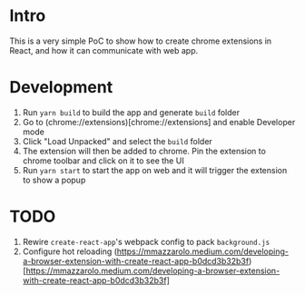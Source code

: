 # Intro

This is a very simple PoC to show how to create chrome extensions in React, and how it can communicate with web app.

# Development

1. Run `yarn build` to build the app and generate `build` folder
2. Go to (chrome://extensions)[chrome://extensions] and enable Developer mode
3. Click "Load Unpacked" and select the `build` folder
4. The extension will then be added to chrome. Pin the extension to chrome toolbar and click on it to see the UI
5. Run `yarn start` to start the app on web and it will trigger the extension to show a popup

# TODO

1. Rewire `create-react-app`'s webpack config to pack `background.js`
2. Configure hot reloading (https://mmazzarolo.medium.com/developing-a-browser-extension-with-create-react-app-b0dcd3b32b3f)[https://mmazzarolo.medium.com/developing-a-browser-extension-with-create-react-app-b0dcd3b32b3f]
